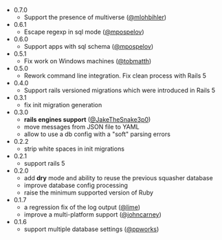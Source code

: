 - 0.7.0
  - Support the presence of multiverse ([@mlohbihler](https://github.com/mlohbihler))
- 0.6.1
  - Escape regexp in sql mode ([@mpospelov](https://github.com/mpospelov))
- 0.6.0
  - Support apps with sql schema ([@mpospelov](https://github.com/mpospelov))
- 0.5.1
  - Fix work on Windows machines ([@tobmatth](https://github.com/tobmatth))
- 0.5.0
  - Rework command line integration. Fix clean process with Rails 5
- 0.4.0
  - Support rails versioned migrations which were introduced in Rails 5
- 0.3.1
  - fix init migration generation
- 0.3.0
  - **rails engines support** ([@JakeTheSnake3p0](https://github.com/JakeTheSnake3p0))
  - move messages from JSON file to YAML
  - allow to use a db config with a "soft" parsing errors
- 0.2.2
  - strip white spaces in init migrations
- 0.2.1
  - support rails 5
- 0.2.0
  - add **dry** mode and ability to reuse the previous squasher database
  - improve database config processing
  - raise the minimum supported version of Ruby
- 0.1.7
  - a regression fix of the log output ([@lime](https://github.com/lime))
  - improve a multi-platform support ([@johncarney](https://github.com/johncarney))
- 0.1.6
  - support multiple database settings ([@ppworks](https://github.com/ppworks))
